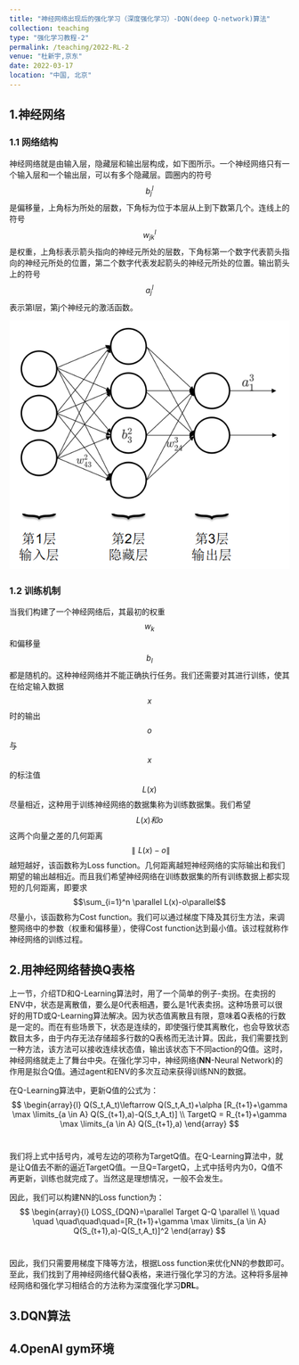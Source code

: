 ```yaml
---
title: "神经网络出现后的强化学习（深度强化学习）-DQN(deep Q-network)算法"
collection: teaching
type: "强化学习教程-2"
permalink: /teaching/2022-RL-2
venue: "杜新宇,京东"
date: 2022-03-17
location: "中国, 北京"
---
```


<script type="text/javascript" src="http://cdn.mathjax.org/mathjax/latest/MathJax.js?config=default"></script>

## 1.神经网络

### 1.1 网络结构

神经网络就是由输入层，隐藏层和输出层构成，如下图所示。一个神经网络只有一个输入层和一个输出层，可以有多个隐藏层。圆圈内的符号$$b_j^l$$是偏移量，上角标为所处的层数，下角标为位于本层从上到下数第几个。连线上的符号$$w_{jk}^l$$是权重，上角标表示箭头指向的神经元所处的层数，下角标第一个数字代表箭头指向的神经元所处的位置，第二个数字代表发起箭头的神经元所处的位置。输出箭头上的符号$$a_j^l$$表示第l层，第j个神经元的激活函数。

<img src="./2018-NeuralNetwork/1-6.png" />

### 1.2 训练机制

当我们构建了一个神经网络后，其最初的权重$$w_k$$和偏移量$$b_l$$都是随机的。这种神经网络并不能正确执行任务。我们还需要对其进行训练，使其在给定输入数据$$x$$时的输出$$o$$与$$x$$的标注值$$L(x)$$尽量相近，这种用于训练神经网络的数据集称为训练数据集。我们希望$$L(x)和o$$这两个向量之差的几何距离$$\parallel L(x)-o\parallel$$越短越好，该函数称为Loss function。几何距离越短神经网络的实际输出和我们期望的输出越相近。而且我们希望神经网络在训练数据集的所有训练数据上都实现短的几何距离，即要求$$\sum_{i=1}^n \parallel L(x)-o\parallel$$尽量小，该函数称为Cost function。我们可以通过梯度下降及其衍生方法，来调整网络中的参数（权重和偏移量），使得Cost function达到最小值。该过程就称作神经网络的训练过程。

## 2.用神经网络替换Q表格

上一节，介绍TD和Q-Learning算法时，用了一个简单的例子-卖拐。在卖拐的ENV中，状态是离散值，要么是0代表相遇，要么是1代表卖拐。这种场景可以很好的用TD或Q-Learning算法解决。因为状态值离散且有限，意味着Q表格的行数是一定的。而在有些场景下，状态是连续的，即使强行使其离散化，也会导致状态数目太多，由于内存无法存储超多行数的Q表格而无法计算。因此，我们需要找到一种方法，该方法可以接收连续状态值，输出该状态下不同action的Q值。这时，神经网络就走上了舞台中央。在强化学习中，神经网络(**NN**-Neural Network)的作用是拟合Q值。通过agent和ENV的多次互动来获得训练NN的数据。

在Q-Learning算法中，更新Q值的公式为：<br>
$$
\begin{array}{l}
Q(S_t,A_t)\leftarrow Q(S_t,A_t)+\alpha [R_{t+1}+\gamma \max \limits_{a \in A} Q(S_{t+1},a)-Q(S_t,A_t)] \\
TargetQ = R_{t+1}+\gamma \max \limits_{a \in A} Q(S_{t+1},a)
\end{array}
$$
<br>

我们将上式中括号内，减号左边的项称为TargetQ值。在Q-Learning算法中，就是让Q值去不断的逼近TargetQ值。一旦Q=TargetQ，上式中括号内为0，Q值不再更新，训练也就完成了。当然这是理想情况，一般不会发生。

因此，我们可以构建NN的Loss function为：<br>
$$
\begin{array}{l}
LOSS_{DQN}=\parallel Target Q-Q \parallel \\
\quad \quad \quad\quad\quad=[R_{t+1}+\gamma \max \limits_{a \in A} Q(S_{t+1},a)-Q(S_t,A_t)]^2
\end{array}
$$
<br>

因此，我们只需要用梯度下降等方法，根据Loss function来优化NN的参数即可。至此，我们找到了用神经网络代替Q表格，来进行强化学习的方法。这种将多层神经网络和强化学习相结合的方法称为深度强化学习**DRL**。

## 3.DQN算法

## 4.OpenAI gym环境
